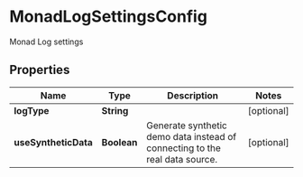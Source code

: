 

# MonadLogSettingsConfig

Monad Log settings

## Properties

| Name | Type | Description | Notes |
|------------ | ------------- | ------------- | -------------|
|**logType** | **String** |  |  [optional] |
|**useSyntheticData** | **Boolean** | Generate synthetic demo data instead of connecting to the real data source. |  [optional] |



